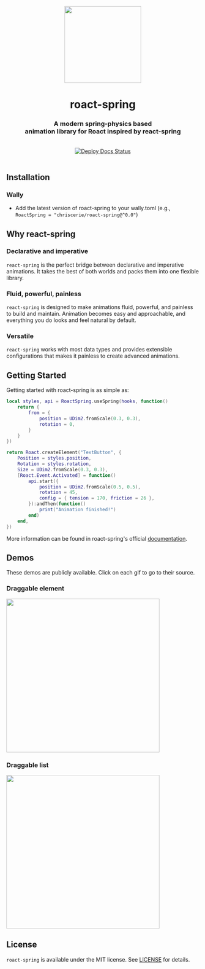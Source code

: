 <a href="https://www.chrisc.dev/roact-spring/">
  <p align="center">
    <img src="https://i.imgur.com/1Ta6WRv.png" width="200" />
  </p>
</a>

<h1 align="center">roact-spring</h1>
<h3 align="center">A modern spring-physics based </br> animation library for Roact inspired by react-spring</h3>

<br>

<div align="center">
  <a href="https://github.com/chriscerie/roact-spring/actions/workflows/docs.yml"><img src="https://github.com/chriscerie/roact-spring/workflows/docs/badge.svg" alt="Deploy Docs Status"/></a>
</div>

<br>

## Installation

### Wally

* Add the latest version of roact-spring to your wally.toml (e.g., `RoactSpring = "chriscerie/roact-spring@^0.0"`)

## Why react-spring

### Declarative and imperative
`react-spring` is the perfect bridge between declarative and imperative animations. It takes the best of both worlds and packs them into one flexible library.

### Fluid, powerful, painless
`react-spring` is designed to make animations fluid, powerful, and painless to build and maintain. Animation becomes easy and approachable, and everything you do looks and feel natural by default.

### Versatile
`react-spring` works with most data types and provides extensible configurations that makes it painless to create advanced animations.

## Getting Started

Getting started with roact-spring is as simple as:

```lua
local styles, api = RoactSpring.useSpring(hooks, function()
    return {
        from = {
            position = UDim2.fromScale(0.3, 0.3),
            rotation = 0,
        }
    }
})

return Roact.createElement("TextButton", {
    Position = styles.position,
    Rotation = styles.rotation,
    Size = UDim2.fromScale(0.3, 0.3),
    [Roact.Event.Activated] = function()
        api.start({
            position = UDim2.fromScale(0.5, 0.5),
            rotation = 45,
            config = { tension = 170, friction = 26 },
        }):andThen(function()
            print("Animation finished!")
        end)
    end,
})
```

More information can be found in roact-spring's official [documentation](https://www.chrisc.dev/roact-spring/).

## Demos

These demos are publicly available. Click on each gif to go to their source.

### Draggable element

<a href="stories/useSpringDrag.story.lua">
  <img src="https://media.giphy.com/media/R2bJ57MNTdP7vmP6Ez/giphy.gif" width="400" />
</a>

### Draggable list

<a href="stories/useSpringsList.story.lua">
  <img src="https://media.giphy.com/media/4qOEZ93YjhfKtSlx7b/giphy.gif" width="400" />
</a>

## License

`roact-spring` is available under the MIT license. See [LICENSE](LICENSE) for details.